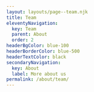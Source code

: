 ```yaml
---
layout: layouts/page--team.njk
title: Team
eleventyNavigation:
  key: Team
  parent: About
  order: 2
headerBgColor: blue-100
headerBorderColor: blue-500
headerTextColor: black
secondaryNavigation:
  key: About
  label: More about us
permalink: /about/team/
---
```

